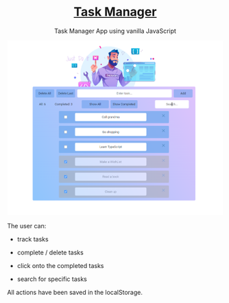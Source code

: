 
<div align="center">

# <a href='https://github.com/PetrovaValerie/task-manager'> Task Manager </a> 

  <!-- DESCRIPTION -->
  
Task Manager App using vanilla JavaScript

![Screen page][screen]

[screen]: img/app.png
  
</div>
  
  
<div align="left">

  The user can:

- track tasks

- complete / delete tasks

- click onto the completed tasks

- search for specific tasks

All actions have been saved in the localStorage. 

</div>
